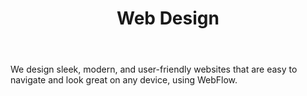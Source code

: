 ---
icon: icon-webdesign
title: Web Design
body: We design sleek, modern, and user-friendly websites that are easy to navigate and look great on any device, using WebFlow.
---